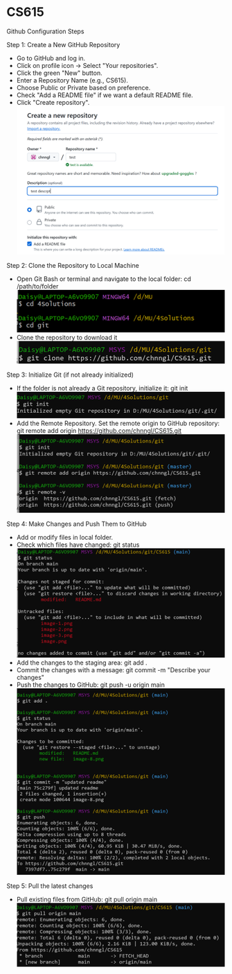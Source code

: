 # CS615

Github Configuration Steps

Step 1: Create a New GitHub Repository

- Go to GitHub and log in.
- Click on profile icon → Select "Your repositories".
- Click the green "New" button.
- Enter a Repository Name (e.g., CS615).
- Choose Public or Private based on preference.
- Check "Add a README file" if we want a default README file.
- Click "Create repository".![alt text](image-7.png)

Step 2: Clone the Repository to Local Machine

- Open Git Bash or terminal and navigate to the local folder: cd /path/to/folder
  ![alt text](image-8.png)
- Clone the repository to download it![alt text](image-1.png)

Step 3: Initialize Git (if not already initialized)

- If the folder is not already a Git repository, initialize it:
  git init
  ![alt text](image-3.png)
- Add the Remote Repository. Set the remote origin to GitHub repository:
  git remote add origin https://github.com/chnngl/CS615.git
  ![alt text](image.png)

Step 4: Make Changes and Push Them to GitHub

- Add or modify files in local folder.
- Check which files have changed:
  git status![alt text](image-4.png)
- Add the changes to the staging area:
  git add .
- Commit the changes with a message:
  git commit -m "Describe your changes"
- Push the changes to GitHub:
  git push -u origin main
  ![alt text](image-9.png)

Step 5: Pull the latest changes

- Pull existing files from GitHub:
  git pull origin main
  ![alt text](image-2.png)
